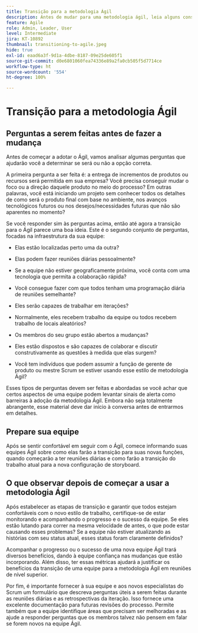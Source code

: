 ```yaml
---
title: Transição para a metodologia Ágil
description: Antes de mudar para uma metodologia ágil, leia alguns conselhos e perguntas a serem feitas.
feature: Agile
role: Admin, Leader, User
level: Intermediate
jira: KT-10892
thumbnail: transitioning-to-agile.jpeg
hide: true
exl-id: eaad6a3f-9d1a-4dbe-8187-09e25de605f1
source-git-commit: d0e6801060fea74336e89a2fa0cb505f5d7714ce
workflow-type: ht
source-wordcount: '554'
ht-degree: 100%

---
```


# Transição para a metodologia Ágil

## Perguntas a serem feitas antes de fazer a mudança

Antes de começar a adotar o Ágil, vamos analisar algumas perguntas que ajudarão você a determinar se será ou não a opção correta.

A primeira pergunta a ser feita é: a entrega de incrementos de produtos ou recursos será permitida em sua empresa? Você precisa conseguir mudar o foco ou a direção daquele produto no meio do processo? Em outras palavras, você está iniciando um projeto sem conhecer todos os detalhes de como será o produto final com base no ambiente, nos avanços tecnológicos futuros ou nos desejos/necessidades futuras que não são aparentes no momento?

Se você responder sim às perguntas acima, então até agora a transição para o Ágil parece uma boa ideia. Este é o segundo conjunto de perguntas, focadas na infraestrutura da sua equipe:

* Elas estão localizadas perto uma da outra?

* Elas podem fazer reuniões diárias pessoalmente?

* Se a equipe não estiver geograficamente próxima, você conta com uma tecnologia que permita a colaboração rápida?

* Você consegue fazer com que todos tenham uma programação diária de reuniões semelhante?

* Eles serão capazes de trabalhar em iterações?

* Normalmente, eles recebem trabalho da equipe ou todos recebem trabalho de locais aleatórios?

* Os membros do seu grupo estão abertos a mudanças?

* Eles estão dispostos e são capazes de colaborar e discutir construtivamente as questões à medida que elas surgem?

* Você tem indivíduos que podem assumir a função de gerente de produto ou mestre Scrum se estiver usando esse estilo de metodologia Ágil?


Esses tipos de perguntas devem ser feitas e abordadas se você achar que certos aspectos de uma equipe podem levantar sinais de alerta como barreiras à adoção da metodologia Ágil. Embora não seja totalmente abrangente, esse material deve dar início à conversa antes de entrarmos em detalhes.


## Prepare sua equipe

Após se sentir confortável em seguir com o Ágil, comece informando suas equipes Ágil sobre como elas farão a transição para suas novas funções, quando começarão a ter reuniões diárias e como farão a transição do trabalho atual para a nova configuração de storyboard.


## O que observar depois de começar a usar a metodologia Ágil

Após estabelecer as etapas de transição e garantir que todos estejam confortáveis com o novo estilo de trabalho, certifique-se de estar monitorando e acompanhando o progresso e o sucesso da equipe. Se eles estão lutando para correr na mesma velocidade de antes, o que pode estar causando esses problemas? Se a equipe não estiver atualizando as histórias com seu status atual, esses status foram claramente definidos?

Acompanhar o progresso ou o sucesso de uma nova equipe Ágil trará diversos benefícios, dando à equipe confiança nas mudanças que estão incorporando. Além disso, ter essas métricas ajudará a justificar os benefícios da transição de uma equipe para a metodologia Ágil em reuniões de nível superior.

Por fim, é importante fornecer à sua equipe e aos novos especialistas do Scrum um formulário que descreva perguntas úteis a serem feitas durante as reuniões diárias e as retrospectivas da iteração. Isso fornece uma excelente documentação para futuras revisões do processo. Permite também que a equipe identifique áreas que precisam ser melhoradas e as ajude a responder perguntas que os membros talvez não pensem em falar se forem novos na equipe Ágil.
